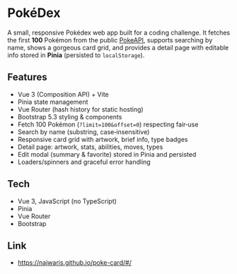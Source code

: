 # PokéDex

A small, responsive Pokédex web app built for a coding challenge. It fetches the first **100** Pokémon from the public [PokeAPI](https://pokeapi.co/), supports searching by name, shows a gorgeous card grid, and provides a detail page with editable info stored in **Pinia** (persisted to `localStorage`).

## Features
- Vue 3 (Composition API) + Vite
- Pinia state management
- Vue Router (hash history for static hosting)
- Bootstrap 5.3 styling & components
- Fetch 100 Pokémon (`?limit=100&offset=0`) respecting fair‑use
- Search by name (substring, case‑insensitive)
- Responsive card grid with artwork, brief info, type badges
- Detail page: artwork, stats, abilities, moves, types
- Edit modal (summary & favorite) stored in Pinia and persisted
- Loaders/spinners and graceful error handling

## Tech
- Vue 3, JavaScript (no TypeScript)
- Pinia
- Vue Router
- Bootstrap

## Link
- https://najwaris.github.io/poke-card/#/
